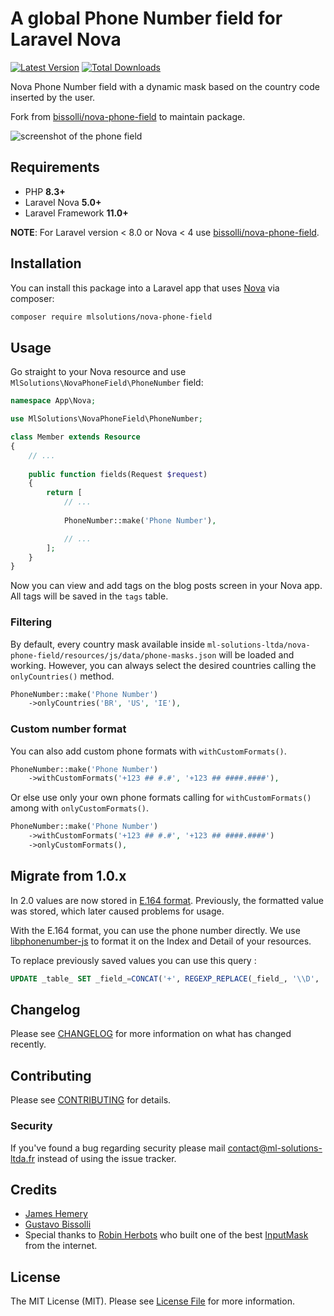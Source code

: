 # A global Phone Number field for Laravel Nova

[![Latest Version](https://img.shields.io/github/release/ml-solutions-ltda/nova-phone-field?style=flat-square)](https://github.com/ml-solutions-ltda/nova-phone-field/releases)
[![Total Downloads](https://img.shields.io/packagist/dt/mlsolutions/nova-phone-field?style=flat-square)](https://packagist.org/packages/mlsolutions/nova-phone-field)

Nova Phone Number field with a dynamic mask based on the country code inserted by the user.

Fork from [bissolli/nova-phone-field](https://github.com/bissolli/nova-phone-field) to maintain package.

![screenshot of the phone field](https://raw.githubusercontent.com/MlSolutions/nova-phone-field/main/screenshot.gif)

## Requirements

- PHP **8.3+**
- Laravel Nova **5.0+**
- Laravel Framework **11.0+**

**NOTE**: For Laravel version < 8.0 or Nova < 4 use [bissolli/nova-phone-field](https://github.com/bissolli/nova-phone-field).

## Installation

You can install this package into a Laravel app that uses [Nova](https://nova.laravel.com) via composer:

```bash
composer require mlsolutions/nova-phone-field
```

## Usage

Go straight to your Nova resource and use `MlSolutions\NovaPhoneField\PhoneNumber` field:

```php
namespace App\Nova;

use MlSolutions\NovaPhoneField\PhoneNumber;

class Member extends Resource
{
    // ...
    
    public function fields(Request $request)
    {
        return [
            // ...
            
            PhoneNumber::make('Phone Number'),

            // ...
        ];
    }
}
```

Now you can view and add tags on the blog posts screen in your Nova app. All tags will be saved in the `tags` table. 

### Filtering

By default, every country mask available inside `ml-solutions-ltda/nova-phone-field/resources/js/data/phone-masks.json` will be loaded and working. However, you can always select the desired countries calling the `onlyCountries()` method.

```php
PhoneNumber::make('Phone Number')
    ->onlyCountries('BR', 'US', 'IE'),
```

### Custom number format

You can also add custom phone formats with `withCustomFormats()`.

```php
PhoneNumber::make('Phone Number')
    ->withCustomFormats('+123 ## #.#', '+123 ## ####.####'),
```

Or else use only your own phone formats calling for `withCustomFormats()` among with `onlyCustomFormats()`.

```php
PhoneNumber::make('Phone Number')
    ->withCustomFormats('+123 ## #.#', '+123 ## ####.####')
    ->onlyCustomFormats(),
```

## Migrate from 1.0.x

In 2.0 values are now stored in [E.164 format](https://en.wikipedia.org/wiki/E.164). Previously, the formatted value was stored, which later caused problems for usage.

With the E.164 format, you can use the phone number directly. We use [libphonenumber-js](https://www.npmjs.com/package/libphonenumber-js) to format it on the Index and Detail of your resources.

To replace previously saved values you can use this query :

```sql
UPDATE _table_ SET _field_=CONCAT('+', REGEXP_REPLACE(_field_, '\\D', ''))
``` 

## Changelog

Please see [CHANGELOG](CHANGELOG.md) for more information on what has changed recently.

## Contributing

Please see [CONTRIBUTING](CONTRIBUTING.md) for details.

### Security

If you've found a bug regarding security please mail [contact@ml-solutions-ltda.fr](mailto:contact@ml-solutions-ltda.fr) instead of using the issue tracker.

## Credits

- [James Hemery](https://github.com/jameshemery)
- [Gustavo Bissolli](https://github.com/bissolli)
- Special thanks to [Robin Herbots](https://github.com/RobinHerbots) who built one of the best [InputMask](https://github.com/RobinHerbots/Inputmask) from the internet.

## License

The MIT License (MIT). Please see [License File](LICENSE.md) for more information.
